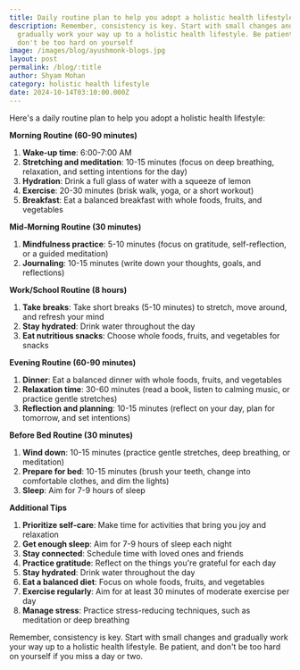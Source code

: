 ```yaml
---
title: Daily routine plan to help you adopt a holistic health lifestyle
description: Remember, consistency is key. Start with small changes and
  gradually work your way up to a holistic health lifestyle. Be patient, and
  don't be too hard on yourself
image: /images/blog/ayushmonk-blogs.jpg
layout: post
permalink: /blog/:title
author: Shyam Mohan
category: holistic health lifestyle
date: 2024-10-14T03:10:00.000Z
---
```

Here's a daily routine plan to help you adopt a holistic health lifestyle:

**Morning Routine (60-90 minutes)**

1. **Wake-up time**: 6:00-7:00 AM
2. **Stretching and meditation**: 10-15 minutes (focus on deep breathing, relaxation, and setting intentions for the day)
3. **Hydration**: Drink a full glass of water with a squeeze of lemon
4. **Exercise**: 20-30 minutes (brisk walk, yoga, or a short workout)
5. **Breakfast**: Eat a balanced breakfast with whole foods, fruits, and vegetables

**Mid-Morning Routine (30 minutes)**

1. **Mindfulness practice**: 5-10 minutes (focus on gratitude, self-reflection, or a guided meditation)
2. **Journaling**: 10-15 minutes (write down your thoughts, goals, and reflections)

**Work/School Routine (8 hours)**

1. **Take breaks**: Take short breaks (5-10 minutes) to stretch, move around, and refresh your mind
2. **Stay hydrated**: Drink water throughout the day
3. **Eat nutritious snacks**: Choose whole foods, fruits, and vegetables for snacks

**Evening Routine (60-90 minutes)**

1. **Dinner**: Eat a balanced dinner with whole foods, fruits, and vegetables
2. **Relaxation time**: 30-60 minutes (read a book, listen to calming music, or practice gentle stretches)
3. **Reflection and planning**: 10-15 minutes (reflect on your day, plan for tomorrow, and set intentions)

**Before Bed Routine (30 minutes)**

1. **Wind down**: 10-15 minutes (practice gentle stretches, deep breathing, or meditation)
2. **Prepare for bed**: 10-15 minutes (brush your teeth, change into comfortable clothes, and dim the lights)
3. **Sleep**: Aim for 7-9 hours of sleep

**Additional Tips**

1. **Prioritize self-care**: Make time for activities that bring you joy and relaxation
2. **Get enough sleep**: Aim for 7-9 hours of sleep each night
3. **Stay connected**: Schedule time with loved ones and friends
4. **Practice gratitude**: Reflect on the things you're grateful for each day
5. **Stay hydrated**: Drink water throughout the day
6. **Eat a balanced diet**: Focus on whole foods, fruits, and vegetables
7. **Exercise regularly**: Aim for at least 30 minutes of moderate exercise per day
8. **Manage stress**: Practice stress-reducing techniques, such as meditation or deep breathing

Remember, consistency is key. Start with small changes and gradually work your way up to a holistic health lifestyle. Be patient, and don't be too hard on yourself if you miss a day or two.
